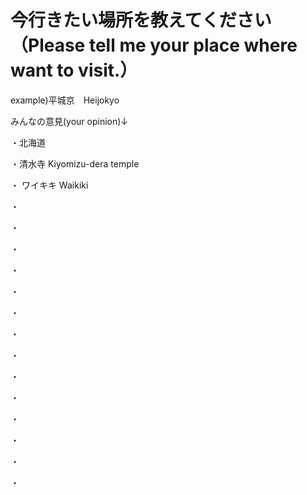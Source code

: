 # 今行きたい場所を教えてください（Please tell me your place where want to visit.）

example)平城京　Heijokyo

みんなの意見(your opinion)↓


・北海道


・清水寺 Kiyomizu-dera temple


・ ワイキキ Waikiki


・

・

・

・

・

・

・

・

・

・

・

・

・

・
